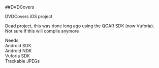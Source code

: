 ##DVDCovers

DVDCovers iOS project

Dead project, this was done long ago using the QCAR SDK (now Vuforia). Not sure if this will compile anymore

Needs: <br /> Android SDK <br />  Android NDK <br /> Vuforia SDK <br /> Trackable JPEGs
